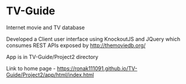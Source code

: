 # TV-Guide
Internet movie and TV database

Developed a Client user interface using KnockoutJS and JQuery which consumes REST APIs exposed by http://themoviedb.org/

App is in TV-Guide/Project2 directory

Link to home page - https://ronak111091.github.io/TV-Guide/Project2/app/html/index.html
